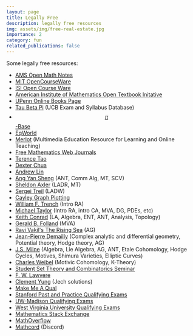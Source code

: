 ```yaml
---
layout: page
title: Legally Free
description: legally free resources
img: assets/img/free-real-estate.jpg
importance: 2
category: fun
related_publications: false
---
```


Some legally free resources:
- <a href="https://www.ams.org/open-math-notes" target="_blank">AMS Open Math Notes</a>
- <a href="https://ocw.mit.edu/" target="_blank">MIT OpenCourseWare</a>
- <a href="https://www.isibang.ac.in/~adean/infsys/database/" target="_blank">ISI Open Course Ware</a> 
- <a href="https://textbooks.aimath.org/textbooks/approved-textbooks/" target="_blank">American Institute of Mathematics Open Textbook Initative</a>
- <a href="https://onlinebooks.library.upenn.edu/" target="_blank">UPenn Online Books Page</a>
- <a href="https://tbp.studentorg.berkeley.edu/courses/" target="_blank">Tau Beta Pi</a> (UCB Exam and Syllabus Database)
- <a href="https://topology.pi-base.org/" target="_blank">$$\pi$$-Base</a>
- <a href="https://eqworld.ipmnet.ru/index.htm" target="_blank">EqWorld</a>
- <a href="https://www.merlot.org/merlot/materials.htm?categoryBasic=2513" target="_blank">Merlot</a> (Multimedia Education Resource for Learning and Online Teaching)
- <a href="https://www.math.buffalo.edu/mad/special/FREEMathWebJournals1.html" target="_blank">Free Mathematics Web Journals</a>
- <a href="https://terrytao.wordpress.com/" target="_blank">Terence Tao</a> 
- <a href="https://dec41.user.srcf.net/" target="_blank">Dexter Chua</a> 
- <a href="https://web.stanford.edu/~lindrew/notes.html" target="_blank">Andrew Lin</a>
- <a href="https://angyansheng.github.io/notes/" target="_blank">Ang Yan Sheng</a> (ANT, Comm Alg, MT, SCV)
- <a href="https://axler.net/" target="_blank">Sheldon Axler</a> (LADR, MT)
- <a href="https://www.math.brown.edu/streil/papers/LADW/LADW.html" target="_blank">Sergei Treil</a> (LADW)
- <a href="https://juliapoo.github.io/Cayley-Graph-Plotting/" target="_blank">Cayley Graph Plotting</a>
- <a href="http://ramanujan.math.trinity.edu/wtrench/misc/index.shtml" target="_blank">William F. Trench</a> (Intro RA)
-  <a href="https://mtaylor.web.unc.edu/" target="_blank">Michael Taylor</a> (Intro RA, intro CA, MVA, DG, PDEs, etc)
- <a href="https://kconrad.math.uconn.edu/blurbs/" target="_blank">Keith Conrad</a> (LA, Algebra, ENT, ANT, Analysis, Topology)
- <a href="https://sites.math.washington.edu/~folland/Homepage/index.html" target="_blank">Gerald B. Folland</a> (MVA)
- <a href="https://math.stanford.edu/~vakil/216blog/" target="_blank">Ravi Vakil's The Rising Sea</a> (AG)
- <a href="https://www-fourier.ujf-grenoble.fr/~demailly/documents.html" target="_blank">Jean-Pierre Demailly</a> (Complex analytic and differential geometry, Potential theory, Hodge theory, AG)
- <a href="https://www.jmilne.org/math/index.html" target="_blank">J.S. Milne</a> (Algebra, Lie Algebra, AG, ANT, Etale Cohomology, Hodge Cycles, Motives, Shimura Varieties, Elliptic Curves)
- <a href="https://sites.math.rutgers.edu/~weibel/" target="_blank">Charles Weibel</a> (Motivic Cohomology, K-Theory)
- <a href="https://sites.google.com/view/student-set-theory-seminar/home" target="_blank">Student Set Theory and Combinatorics Seminar</a>
- <a href="https://github.com/mattearnshaw/lawvere" target="_blank">F. W. Lawvere</a>
- <a href="https://clementyung.github.io/resources/" target="_blank">Clement Yung</a> (Jech solutions)
- <a href="https://jonathanlove.info/qual/" target="_blank">Make Me A Qual</a>
- <a href="https://drive.google.com/drive/folders/1V6RwKA4sHFAfqiyIKJ45m8sNJOGVIapg" target="_blank">Stanford  Past and Practice Qualifying Exams</a>
- <a href="https://www.library.wisc.edu/amp/services/course-reserves-exams/" target="_blank">UW-Madison Qualifying Exams</a>
- <a href="https://researchrepository.wvu.edu/math-grad-exams/" target="_blank">West Virginia University Qualifying Exams</a>
- <a href="https://math.stackexchange.com/" target="_blank">Mathematics Stack Exchange</a>
- <a href="https://mathoverflow.net/" target="_blank">MathOverflow</a>
- <a href="https://discord.gg/math" target="_blank">Mathcord</a> (Discord)